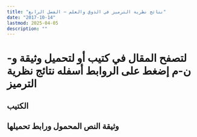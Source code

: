 ```yaml
---
title: "نتائج نظرية الترميز في الذوق والعلم – الفصل الرابع"
date: "2017-10-14"
lastmod: 2025-04-05
description: ""
---
```

# **لتصفح المقال في كتيب أو لتحميل وثيقة و-ن-م إضغط على الروابط أسفله** **نتائج نظرية الترميز**

## الكتيب

## وثيقة النص المحمول ورابط تحميلها

###
